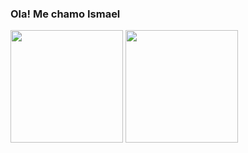 ### Ola! Me chamo Ismael 

<div>
  <a href= "https://github.com/ismaelmendesbueno"></a>
  <img height="180em" src="https://github-readme-stats.vercel.app/api?username=ismaelmendesbueno&show_icons=true&theme=dark"/>
  <img height="180em" src="https://github-readme-stats.vercel.app/api/wakatime?username=ismaelmendesbueno (https://github.com/anuraghazra/github-readme-stats)"
</div> 



